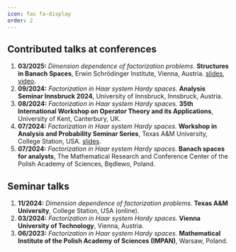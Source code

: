 ```yaml
---
icon: fas fa-display
order: 2
---
```


## Contributed talks at conferences

1. **03/2025:** _Dimension dependence of factorization problems._ **Structures in Banach Spaces**, Erwin Schrödinger Institute, Vienna, Austria. [slides](https://speckhofer.github.io/assets/pdf/2025_dimension-dependence-of-factorization-problems_vienna.pdf), [video](https://www.youtube.com/watch?v=on6QlI1M7OM).
1. **09/2024:** _Factorization in Haar system Hardy spaces._ **Analysis Seminar Innsbruck 2024**, University of Innsbruck, Innsbruck, Austria.
1. **08/2024:** _Factorization in Haar system Hardy spaces._ **35th International Workshop on Operator Theory and its Applications**, University of Kent, Canterbury, UK.
1. **07/2024:** _Factorization in Haar system Hardy spaces._ **Workshop in Analysis and Probability Seminar Series**, Texas A&M University, College Station, USA. [slides](https://speckhofer.github.io/assets/pdf/2024_factorization-in-haar-system-hardy-spaces_texas.pdf).
1. **07/2024:** _Factorization in Haar system Hardy spaces._ **Banach spaces for analysts**, The Mathematical Research and Conference Center of the Polish Academy of Sciences, Będlewo, Poland.

## Seminar talks

1. **11/2024:** _Dimension dependence of factorization problems._ **Texas A&M University**, College Station, USA (online).
1. **03/2024:** _Factorization in Haar system Hardy spaces._ **Vienna University of Technology**, Vienna, Austria.
1. **06/2023:** _Factorization in Haar system Hardy spaces._ **Mathematical Institute of the Polish Academy of Sciences (IMPAN)**, Warsaw, Poland.
